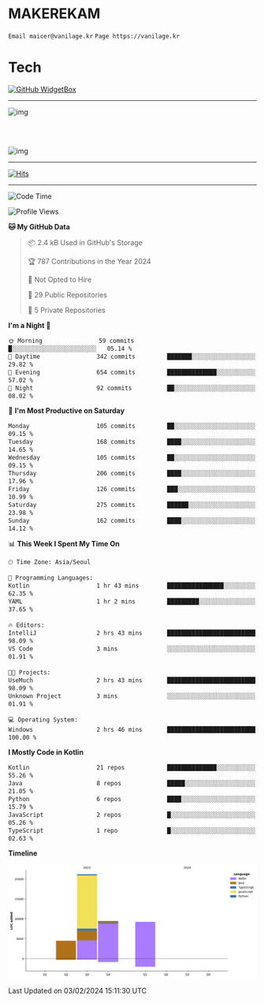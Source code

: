 # MAKEREKAM

`Email maicer@vanilage.kr`
`Page https://vanilage.kr`

# Tech

[![GitHub WidgetBox](https://github-widgetbox.vercel.app/api/skills?languages=python,js,ts,c,cpp,cs,java,kotlin,bash,md,html,css,xml,yaml,swift,powershell,json,R,SQL,php&tools=git,npm,gradle,nodejs,vercel,nginx&includeNames=true&theme=darkmode)](https://github.com/Jurredr/github-widgetbox)

---

![img](https://github-readme-stats.vercel.app/api/top-langs/?username=MAKEREKAM&layout=compact&theme=gruvbox)

<br>
<br>

![img](https://github-readme-stats.vercel.app/api/?username=MAKEREKAM&layout=compact&theme=gruvbox)

---

[![Hits](https://hits.seeyoufarm.com/api/count/incr/badge.svg?url=https%3A%2F%2Fgithub.com%2FMAKEREKAM&count_bg=%234A49D1&title_bg=%23555555&icon=&icon_color=%23E7E7E7&title=방문&edge_flat=false)](https://hits.seeyoufarm.com)

---

<!--START_SECTION:waka-->
![Code Time](http://img.shields.io/badge/Code%20Time-200%20hrs%2059%20mins-blue)

![Profile Views](http://img.shields.io/badge/Profile%20Views-0-blue)

**🐱 My GitHub Data** 

> 📦 2.4 kB Used in GitHub's Storage 
 > 
> 🏆 787 Contributions in the Year 2024
 > 
> 🚫 Not Opted to Hire
 > 
> 📜 29 Public Repositories 
 > 
> 🔑 5 Private Repositories 
 > 
**I'm a Night 🦉** 

```text
🌞 Morning                59 commits          █░░░░░░░░░░░░░░░░░░░░░░░░   05.14 % 
🌆 Daytime                342 commits         ███████░░░░░░░░░░░░░░░░░░   29.82 % 
🌃 Evening                654 commits         ██████████████░░░░░░░░░░░   57.02 % 
🌙 Night                  92 commits          ██░░░░░░░░░░░░░░░░░░░░░░░   08.02 % 
```
📅 **I'm Most Productive on Saturday** 

```text
Monday                   105 commits         ██░░░░░░░░░░░░░░░░░░░░░░░   09.15 % 
Tuesday                  168 commits         ████░░░░░░░░░░░░░░░░░░░░░   14.65 % 
Wednesday                105 commits         ██░░░░░░░░░░░░░░░░░░░░░░░   09.15 % 
Thursday                 206 commits         ████░░░░░░░░░░░░░░░░░░░░░   17.96 % 
Friday                   126 commits         ███░░░░░░░░░░░░░░░░░░░░░░   10.99 % 
Saturday                 275 commits         ██████░░░░░░░░░░░░░░░░░░░   23.98 % 
Sunday                   162 commits         ████░░░░░░░░░░░░░░░░░░░░░   14.12 % 
```


📊 **This Week I Spent My Time On** 

```text
🕑︎ Time Zone: Asia/Seoul

💬 Programming Languages: 
Kotlin                   1 hr 43 mins        ████████████████░░░░░░░░░   62.35 % 
YAML                     1 hr 2 mins         █████████░░░░░░░░░░░░░░░░   37.65 % 

🔥 Editors: 
IntelliJ                 2 hrs 43 mins       █████████████████████████   98.09 % 
VS Code                  3 mins              ░░░░░░░░░░░░░░░░░░░░░░░░░   01.91 % 

🐱‍💻 Projects: 
UseMuch                  2 hrs 43 mins       █████████████████████████   98.09 % 
Unknown Project          3 mins              ░░░░░░░░░░░░░░░░░░░░░░░░░   01.91 % 

💻 Operating System: 
Windows                  2 hrs 46 mins       █████████████████████████   100.00 % 
```

**I Mostly Code in Kotlin** 

```text
Kotlin                   21 repos            ██████████████░░░░░░░░░░░   55.26 % 
Java                     8 repos             █████░░░░░░░░░░░░░░░░░░░░   21.05 % 
Python                   6 repos             ████░░░░░░░░░░░░░░░░░░░░░   15.79 % 
JavaScript               2 repos             █░░░░░░░░░░░░░░░░░░░░░░░░   05.26 % 
TypeScript               1 repo              █░░░░░░░░░░░░░░░░░░░░░░░░   02.63 % 
```



**Timeline**

![Lines of Code chart](https://raw.githubusercontent.com/MAKEREKAM/MAKEREKAM/main/assets/bar_graph.png)


 Last Updated on 03/02/2024 15:11:30 UTC
<!--END_SECTION:waka-->
